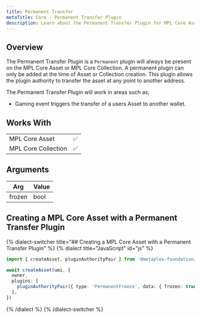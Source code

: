 ```yaml
---
title: Permanent Transfer
metaTitle: Core - Permanent Transfer Plugin
description: Learn about the Permanent Transfer Plugin for MPL Core Assets
---
```


## Overview

The Permanent Transfer Plugin is a `Permanent` plugin will always be present on the MPL Core Asset or MPL Core Collection. A permanent plugin can only be added at the time of Asset or Collection creation. This plugin allows the plugin authority to transfer the asset at any point to another address.

The Permanent Transfer Plugin will work in areas such as;

- Gaming event triggers the transfer of a users Asset to another wallet.

## Works With

|                     |     |
| ------------------- | --- |
| MPL Core Asset      | ✅  |
| MPL Core Collection | ✅  |

## Arguments

| Arg    | Value |
| ------ | ----- |
| frozen | bool  |

## Creating a MPL Core Asset with a Permanent Transfer Plugin

{% dialect-switcher title="## Creating a MPL Core Asset with a Permanent Transfer Plugin" %}
{% dialect title="JavaScript" id="js" %}

```ts
import { createAsset, pluginAuthorityPair } from '@metaplex-foundation/mpl-core'

await createAsset(umi, {
  owner,
  plugins: [
    pluginAuthorityPair({ type: 'PermanentFreeze', data: { frozen: true } }),
  ],
})
```

{% /dialect %}
{% /dialect-switcher %}
